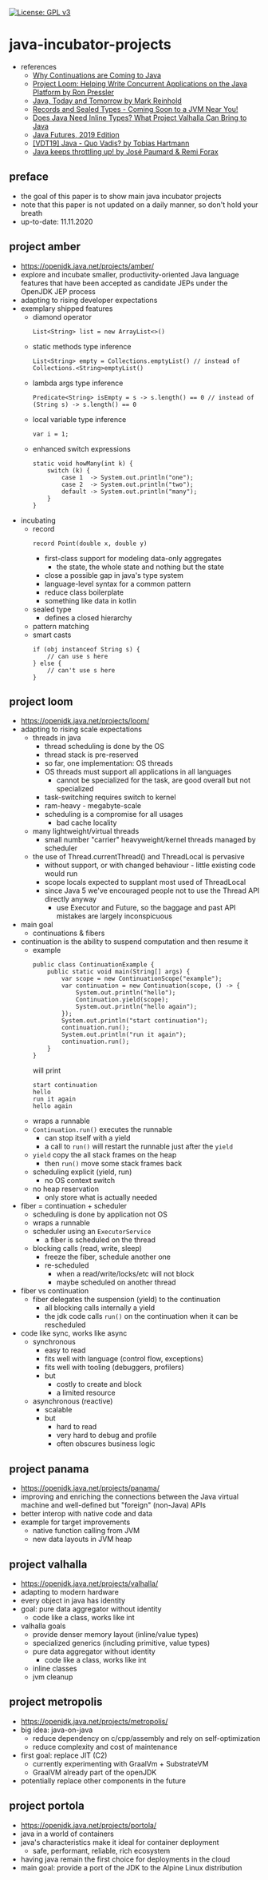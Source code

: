 [![License: GPL v3](https://img.shields.io/badge/License-GPLv3-blue.svg)](https://www.gnu.org/licenses/gpl-3.0)

# java-incubator-projects
* references
    * [Why Continuations are Coming to Java](https://www.youtube.com/watch?v=9vupFNsND6o)
    * [Project Loom: Helping Write Concurrent Applications on the Java Platform by Ron Pressler](https://www.youtube.com/watch?v=lIq-x_iI-kc)
    * [Java, Today and Tomorrow by Mark Reinhold](https://www.youtube.com/watch?v=Csc2JRs6470)
    * [Records and Sealed Types - Coming Soon to a JVM Near You!](https://www.youtube.com/watch?v=DfNnlWqjXiI)
    * [Does Java Need Inline Types? What Project Valhalla Can Bring to Java](https://www.youtube.com/watch?v=jGjWs2xpZrY)
    * [Java Futures, 2019 Edition](https://www.youtube.com/watch?v=hryQIIasGY4)
    * [[VDT19] Java - Quo Vadis? by Tobias Hartmann](https://www.youtube.com/watch?v=149Q1Xbud2I)
    * [Java keeps throttling up! by José Paumard & Remi Forax](https://www.youtube.com/watch?v=Y-744emVGoo)

## preface
* the goal of this paper is to show main java incubator projects
* note that this paper is not updated on a daily manner, so don't hold your breath
* up-to-date: 11.11.2020

## project amber
* https://openjdk.java.net/projects/amber/
* explore and incubate smaller, productivity-oriented Java language features that have been 
accepted as candidate JEPs under the OpenJDK JEP process
* adapting to rising developer expectations
* exemplary shipped features
    * diamond operator
        ```
        List<String> list = new ArrayList<>()
        ```
    * static methods type inference
        ```
        List<String> empty = Collections.emptyList() // instead of Collections.<String>emptyList()
        ```
    * lambda args type inference
        ```
        Predicate<String> isEmpty = s -> s.length() == 0 // instead of (String s) -> s.length() == 0
        ```
    * local variable type inference
        ```
        var i = 1;
        ```
    * enhanced switch expressions
        ```
        static void howMany(int k) {
            switch (k) {
                case 1  -> System.out.println("one");
                case 2  -> System.out.println("two");
                default -> System.out.println("many");
            }
        }
        ```
* incubating
    * record
        ```
        record Point(double x, double y)
        ```
        * first-class support for modeling data-only aggregates
            * the state, the whole state and nothing but the state
        * close a possible gap in java's type system
        * language-level syntax for a common pattern
        * reduce class boilerplate
        * something like data in kotlin
    * sealed type
        * defines a closed hierarchy
    * pattern matching
    * smart casts
        ```
        if (obj instanceof String s) {
            // can use s here
        } else {
            // can't use s here
        }
        ```

## project loom
* https://openjdk.java.net/projects/loom/
* adapting to rising scale expectations
    * threads in java
        * thread scheduling is done by the OS
        * thread stack is pre-reserved
        * so far, one implementation: OS threads
        * OS threads must support all applications in all languages
            * cannot be specialized for the task, are good overall but not specialized
        * task-switching requires switch to kernel
        * ram-heavy - megabyte-scale
        * scheduling is a compromise for all usages
            * bad cache locality
    * many lightweight/virtual threads
        * small number "carrier" heavyweight/kernel threads managed by scheduler
    * the use of Thread.currentThread() and ThreadLocal is pervasive
        * without support, or with changed behaviour - little existing code would run
        * scope locals expected to supplant most used of ThreadLocal
        * since Java 5 we've encouraged people not to use the Thread API directly anyway
            * use Executor and Future, so the baggage and past API mistakes are largely inconspicuous
* main goal
    * continuations & fibers
* continuation is the ability to suspend computation and then resume it
    * example
        ```
        public class ContinuationExample {
            public static void main(String[] args) {
                var scope = new ContinuationScope("example");
                var continuation = new Continuation(scope, () -> {
                    System.out.println("hello");
                    Continuation.yield(scope);
                    System.out.println("hello again");
                });
                System.out.println("start continuation");
                continuation.run();
                System.out.println("run it again");
                continuation.run();
            }
        }
        ```
        will print
        ```
        start continuation
        hello
        run it again
        hello again
        ```
    * wraps a runnable
    * `Continuation.run()` executes the runnable
        * can stop itself with a yield
        * a call to `run()` will restart the runnable just after the `yield`
    * `yield` copy the all stack frames on the heap
        * then `run()` move some stack frames back
    * scheduling explicit (yield, run)
        * no OS context switch
    * no heap reservation
        * only store what is actually needed
* fiber = continuation + scheduler
    * scheduling is done by application not OS
    * wraps a runnable
    * scheduler using an `ExecutorService`
        * a fiber is scheduled on the thread
    * blocking calls (read, write, sleep)
        * freeze the fiber, schedule another one
        * re-scheduled
            * when a read/write/locks/etc will not block
            * maybe scheduled on another thread
* fiber vs continuation
    * fiber delegates the suspension (yield) to the continuation
        * all blocking calls internally a yield
        * the jdk code calls `run()` on the continuation when it can be rescheduled
* code like sync, works like async
    * synchronous
        * easy to read
        * fits well with language (control flow, exceptions)
        * fits well with tooling (debuggers, profilers)
        * but
            * costly to create and block
            * a limited resource
    * asynchronous (reactive)
        * scalable
        * but
            * hard to read
            * very hard to debug and profile
            * often obscures business logic

## project panama
* https://openjdk.java.net/projects/panama/
* improving and enriching the connections between the Java virtual machine and well-defined but 
"foreign" (non-Java) APIs
* better interop with native code and data
* example for target improvements
    * native function calling from JVM
    * new data layouts in JVM heap

## project valhalla
* https://openjdk.java.net/projects/valhalla/
* adapting to modern hardware
* every object in java has identity
* goal: pure data aggregator without identity
    * code like a class, works like int
* valhalla goals
    * provide denser memory layout (inline/value types)
    * specialized generics (including primitive, value types)
    * pure data aggregator without identity
        * code like a class, works like int
    * inline classes
    * jvm cleanup

## project metropolis
* https://openjdk.java.net/projects/metropolis/
* big idea: java-on-java
    * reduce dependency on c/cpp/assembly and rely on self-optimization
    * reduce complexity and cost of maintenance
* first goal: replace JIT (C2)
    * currently experimenting with GraalVm + SubstrateVM
    * GraalVM already part of the openJDK
* potentially replace other components in the future

## project portola
* https://openjdk.java.net/projects/portola/
* java in a world of containers
* java's characteristics make it ideal for container deployment
    * safe, performant, reliable, rich ecosystem
* having java remain the first choice for deployments in the cloud
* main goal: provide a port of the JDK to the Alpine Linux distribution